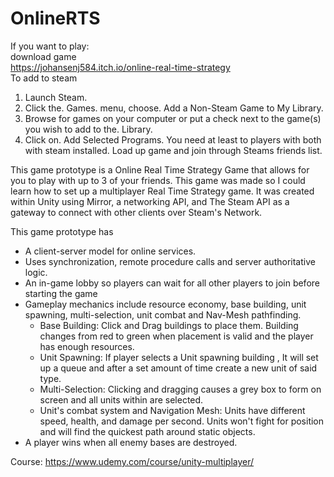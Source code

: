 # OnlineRTS

If you want to play: <br>
download game <br>
https://johansenj584.itch.io/online-real-time-strategy <br>
To add to steam <br>
1. Launch Steam.
2. Click the. Games. menu, choose. Add a Non-Steam Game to My Library.
3. Browse for games on your computer or put a check next to the game(s) you wish to add to the. Library.
4. Click on. Add Selected Programs.
You need at least to players with both with steam installed.
Load up game and join through Steams friends list.

This game prototype is a Online Real Time Strategy Game that allows for you to play with up to 3 of your friends. This game was made so I could learn how to set up a multiplayer Real Time Strategy game. It was created within Unity using Mirror, a networking API, and The Steam API as a gateway to connect with other clients over Steam's Network.

This game prototype has

* A client-server model for online services.
* Uses synchronization, remote procedure calls and server authoritative logic.
* An in-game lobby so players can wait for all other players to join before starting the game
* Gameplay mechanics include resource economy, base building, unit spawning, multi-selection, unit combat and Nav-Mesh pathfinding.
  * Base Building: Click and Drag buildings to place them. Building changes from red to green when placement is valid and the player has enough resources.
  * Unit Spawning: If player selects a Unit spawning building , It will set up a queue and after a set amount of time create a new unit of said type.
  * Multi-Selection: Clicking and dragging causes a grey box to form on screen and all units within are selected.
  * Unit's combat system and Navigation Mesh: Units have different speed, health, and damage per second. Units won't fight for position and will find the quickest path around static objects.
* A player wins when all enemy bases are destroyed.

Course: https://www.udemy.com/course/unity-multiplayer/ 

